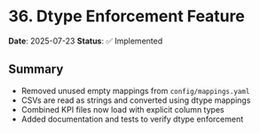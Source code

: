 # 36. Dtype Enforcement Feature

**Date**: 2025-07-23
**Status**: ✅ Implemented

## Summary
- Removed unused empty mappings from `config/mappings.yaml`
- CSVs are read as strings and converted using dtype mappings
- Combined KPI files now load with explicit column types
- Added documentation and tests to verify dtype enforcement

